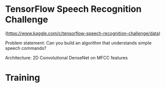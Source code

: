 # TensorFlow Speech Recognition Challenge
(https://www.kaggle.com/c/tensorflow-speech-recognition-challenge/data)

Problem statement: 
Can you build an algorithm that understands simple speech commands?

Architecture:
2D Convolutional DenseNet on MFCC features

# Training

